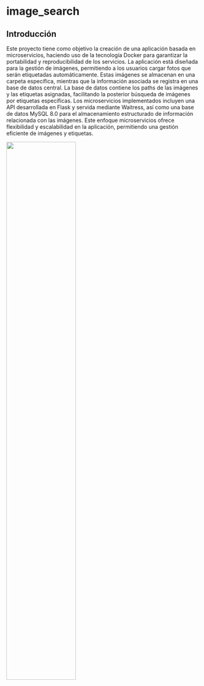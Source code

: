 # image_search

## Introducción
Este proyecto tiene como objetivo la creación de una aplicación basada en microservicios, haciendo uso de la tecnología Docker para garantizar la portabilidad y reproducibilidad de los servicios. La aplicación está diseñada para la gestión de imágenes, permitiendo a los usuarios cargar fotos que serán etiquetadas automáticamente. Estas imágenes se almacenan en una carpeta específica, mientras que la información asociada se registra en una base de datos central. La base de datos contiene los paths de las imágenes y las etiquetas asignadas, facilitando la posterior búsqueda de imágenes por etiquetas específicas. Los microservicios implementados incluyen una API desarrollada en Flask y servida mediante Waitress, así como una base de datos MySQL 8.0 para el almacenamiento estructurado de información relacionada con las imágenes. Este enfoque microservicios ofrece flexibilidad y escalabilidad en la aplicación, permitiendo una gestión eficiente de imágenes y etiquetas.

<img src='./architecture/architecture.png' width=60%>